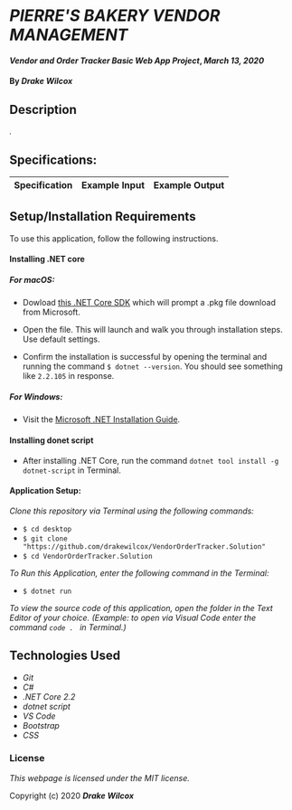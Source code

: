 # _PIERRE'S BAKERY VENDOR MANAGEMENT_

#### _Vendor and Order Tracker Basic Web App Project_, _March 13, 2020_

#### By _**Drake Wilcox**_

## Description

_._

## Specifications:

| Specification | Example Input | Example Output |
| :-------------|:-------------:|:-------------:|


## Setup/Installation Requirements

To use this application, follow the following instructions. 

#### Installing .NET core

##### For macOS: 

* Dowload [this .NET Core SDK](https://dotnet.microsoft.com/download/thank-you/dotnet-sdk-2.2.106-macos-x64-installer) which will prompt a .pkg file download from Microsoft.

* Open the file. This will launch and walk you through installation steps. Use default settings. 

* Confirm the installation is successful by opening the terminal and running the command ``$ dotnet --version``. You should see something like ``2.2.105`` in response.

##### For Windows: 
* Visit the [Microsoft .NET Installation Guide](https://docs.microsoft.com/en-us/dotnet/framework/install/).

#### Installing donet script

* After installing .NET Core, run the command `` dotnet tool install -g dotnet-script `` in Terminal. 

#### Application Setup:
_Clone this repository via Terminal using the following commands:_
* ``$ cd desktop``
* ``$ git clone "https://github.com/drakewilcox/VendorOrderTracker.Solution" ``
* ``$ cd VendorOrderTracker.Solution``

_To Run this Application, enter the following command in the Terminal:_

* ``$ dotnet run``

_To view the source code of this application, open the folder in the Text Editor of your choice. (Example: to open via Visual Code enter the command ``code . `` in Terminal.)_

## Technologies Used
* _Git_
* _C#_
* _.NET Core 2.2_
* _dotnet script_
* _VS Code_
* _Bootstrap_
* _CSS_

### License

*This webpage is licensed under the MIT license.*

Copyright (c) 2020 **_Drake Wilcox_**
